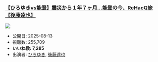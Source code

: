 ### [【ひろゆきvs能登】震災から１年７ヶ月…能登の今、ReHacQ旅【後藤達也】](https://www.youtube.com/watch?v=valNrdZIvz0)
[![](https://img.youtube.com/vi/valNrdZIvz0/sddefault.jpg)](https://www.youtube.com/watch?v=valNrdZIvz0)
-   公開日: 2025-08-13
-   視聴数: 255,709
-   **いいね数: 7,285**
-   出演者: [ひろゆき](/rehacq_fan/people/ひろゆき "wikilink"), [後藤達也](/rehacq_fan/people/後藤達也 "wikilink")
